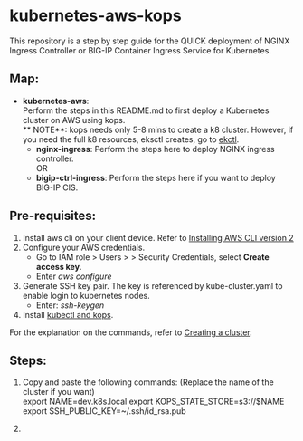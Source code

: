# kubernetes-aws-kops
This repository is a step by step guide for the QUICK deployment of NGINX Ingress Controller or BIG-IP Container Ingress Service for Kubernetes.  

## Map:
- **kubernetes-aws**:  
  Perform the steps in this README.md to first deploy a Kubernetes cluster on AWS using kops.  
  ** NOTE**: kops needs only 5-8 mins to create a k8 cluster. However, if you need the full k8 resources, eksctl creates, go to [ekctl](https://github.com/laul7klau/kubernetes-aws).  
     - **nginx-ingress**: Perform the steps here to deploy NGINX ingress controller.  
     OR
     - **bigip-ctrl-ingress**: Perform the steps here if you want to deploy BIG-IP CIS.  

## Pre-requisites:
1. Install aws cli on your client device. Refer to [Installing AWS CLI version 2](https://docs.aws.amazon.com/cli/latest/userguide/install-cliv2.html)
2. Configure your AWS credentials.
   - Go to IAM role > Users > <User> > Security Credentials, select **Create access key**.
   - Enter *aws configure*
3. Generate SSH key pair. The key is referenced by kube-cluster.yaml to enable login to kubernetes nodes.
   - Enter: *ssh-keygen*
4. Install [kubectl and kops](https://kops.sigs.k8s.io/getting_started/install/).  

For the explanation on the commands, refer to [Creating a cluster](https://kubernetes.io/docs/setup/production-environment/tools/kops/).  

## Steps:
1. Copy and paste the following commands: (Replace the name of the cluster if you want)   
export NAME=dev.k8s.local
export KOPS_STATE_STORE=s3://$NAME
export SSH_PUBLIC_KEY=~/.ssh/id_rsa.pub  

2. 
